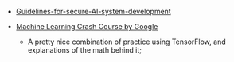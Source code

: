  - [Guidelines-for-secure-AI-system-development](https://www.cyber.gov.au/about-us/view-all-content/advice-and-guidance/guidelines-secure-ai-system-development)

 - [Machine Learning Crash Course by Google](https://developers.google.com/machine-learning/crash-course)
   - A pretty nice combination of practice using TensorFlow, and explanations of the math behind it;